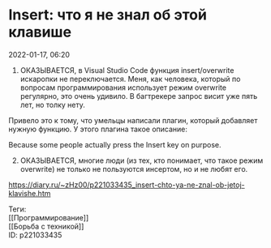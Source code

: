 Insert: что я не знал об этой клавише
======================================

   
 2022-01-17, 06:20   
  1. ОКАЗЫВАЕТСЯ, в Visual Studio Code функция insert/overwrite искаропки не переключается. Меня, как человека, который по вопросам программирования использует режим overwrite регулярно, это очень удивило. В багтрекере запрос висит уже пять лет, но толку нету.   
   
 Привело это к тому, что умельцы написали плагин, который добавляет нужную функцию. У этого плагина такое описание:   
   
 Because some people actually press the Insert key on purpose.   
   
 2. ОКАЗЫВАЕТСЯ, многие люди (из тех, кто понимает, что такое режим overwrite) не только не пользуются инсертом, но и не любят его.   
    
 <https://diary.ru/~zHz00/p221033435_insert-chto-ya-ne-znal-ob-jetoj-klavishe.htm>   
   
 Теги:   
 [[Программирование]]   
 [[Борьба с техникой]]   
 ID: p221033435